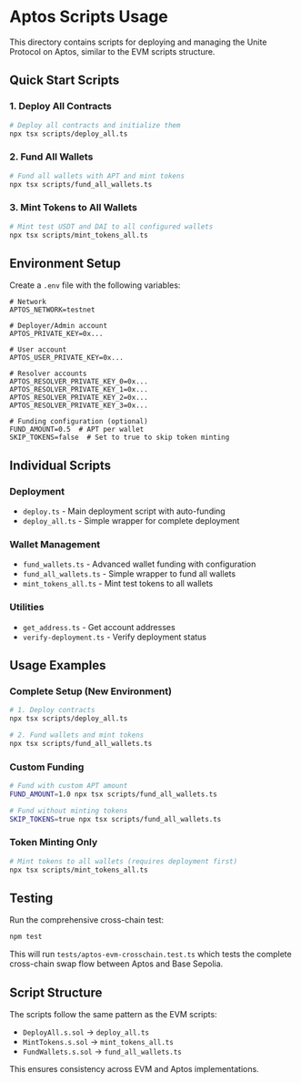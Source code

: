# Aptos Scripts Usage

This directory contains scripts for deploying and managing the Unite Protocol on Aptos, similar to the EVM scripts structure.

## Quick Start Scripts

### 1. Deploy All Contracts
```bash
# Deploy all contracts and initialize them
npx tsx scripts/deploy_all.ts
```

### 2. Fund All Wallets
```bash
# Fund all wallets with APT and mint tokens
npx tsx scripts/fund_all_wallets.ts
```

### 3. Mint Tokens to All Wallets
```bash
# Mint test USDT and DAI to all configured wallets
npx tsx scripts/mint_tokens_all.ts
```

## Environment Setup

Create a `.env` file with the following variables:

```env
# Network
APTOS_NETWORK=testnet

# Deployer/Admin account
APTOS_PRIVATE_KEY=0x...

# User account
APTOS_USER_PRIVATE_KEY=0x...

# Resolver accounts
APTOS_RESOLVER_PRIVATE_KEY_0=0x...
APTOS_RESOLVER_PRIVATE_KEY_1=0x...
APTOS_RESOLVER_PRIVATE_KEY_2=0x...
APTOS_RESOLVER_PRIVATE_KEY_3=0x...

# Funding configuration (optional)
FUND_AMOUNT=0.5  # APT per wallet
SKIP_TOKENS=false  # Set to true to skip token minting
```

## Individual Scripts

### Deployment
- `deploy.ts` - Main deployment script with auto-funding
- `deploy_all.ts` - Simple wrapper for complete deployment

### Wallet Management
- `fund_wallets.ts` - Advanced wallet funding with configuration
- `fund_all_wallets.ts` - Simple wrapper to fund all wallets
- `mint_tokens_all.ts` - Mint test tokens to all wallets

### Utilities
- `get_address.ts` - Get account addresses
- `verify-deployment.ts` - Verify deployment status

## Usage Examples

### Complete Setup (New Environment)
```bash
# 1. Deploy contracts
npx tsx scripts/deploy_all.ts

# 2. Fund wallets and mint tokens
npx tsx scripts/fund_all_wallets.ts
```

### Custom Funding
```bash
# Fund with custom APT amount
FUND_AMOUNT=1.0 npx tsx scripts/fund_all_wallets.ts

# Fund without minting tokens
SKIP_TOKENS=true npx tsx scripts/fund_all_wallets.ts
```

### Token Minting Only
```bash
# Mint tokens to all wallets (requires deployment first)
npx tsx scripts/mint_tokens_all.ts
```

## Testing

Run the comprehensive cross-chain test:

```bash
npm test
```

This will run `tests/aptos-evm-crosschain.test.ts` which tests the complete cross-chain swap flow between Aptos and Base Sepolia.

## Script Structure

The scripts follow the same pattern as the EVM scripts:
- `DeployAll.s.sol` → `deploy_all.ts`
- `MintTokens.s.sol` → `mint_tokens_all.ts`  
- `FundWallets.s.sol` → `fund_all_wallets.ts`

This ensures consistency across EVM and Aptos implementations.
